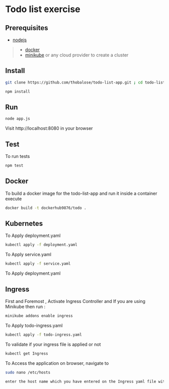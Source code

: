# Todo list exercise

## Prerequisites 

- [nodejs](https://nodejs.org/en/)
> - [docker](https://docs.docker.com/)
> - [minikube](https://kubernetes.io/docs/tasks/tools/install-minikube/) or any cloud provider to create a cluster

## Install

```sh
git clone https://github.com/thobalose/todo-list-app.git ; cd todo-list-app/
```

```sh
npm install
```

## Run

```sh
node app.js
```

Visit http://localhost:8080 in your browser

## Test

To run tests

```sh
npm test
```

## Docker

To build a docker image for the todo-list-app and run it inside a container execute

```sh
docker build -t dockerhub9876/todo .
```


## Kubernetes

To Apply deployment.yaml

```sh
kubectl apply -f deployment.yaml
```


To Apply service.yaml

```sh
kubectl apply -f service.yaml
```

To Apply deployment.yaml

## Ingress

First and Foremost , Activate Ingress Controller and If you are using Minikube then run :

```sh
minikube addons enable ingress
```


To Apply todo-ingress.yaml

```sh
kubectl apply -f todo-ingress.yaml
```



To validate if your ingress file is applied or not

```sh
kubectl get Ingress
```

To Access the application on browser, navigate to 

```sh
sudo nano /etc/hosts

enter the host name which you have entered on the Ingress yaml file with its ip address.
```
